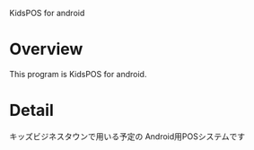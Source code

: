 KidsPOS for android  
  
Overview  
============  
This program is KidsPOS for android.
  
Detail  
============  
キッズビジネスタウンで用いる予定の
Android用POSシステムです